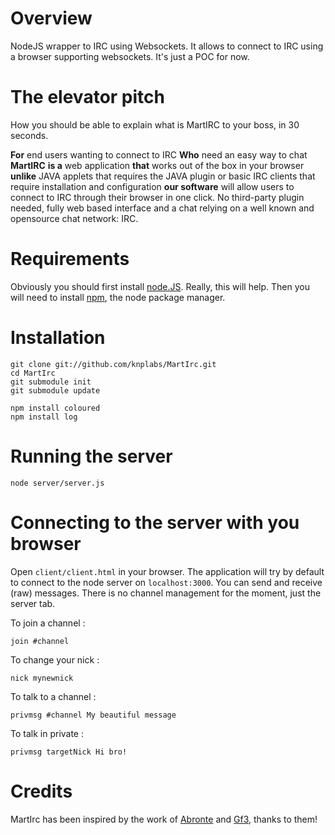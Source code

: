 # Overview

NodeJS wrapper to IRC using Websockets. It allows to connect to IRC using a browser supporting websockets. It's just a POC for now.

# The elevator pitch

How you should be able to explain what is MartIRC to your boss, in 30 seconds.

**For** end users wanting to connect to IRC
**Who** need an easy way to chat
**MartIRC**
**is a** web application
**that** works out of the box in your browser
**unlike** JAVA applets that requires the JAVA plugin or basic IRC clients that require installation and configuration
**our software** will allow users to connect to IRC through their browser in one click. No third-party plugin needed, fully web based interface and a chat relying on a well known and opensource chat network: IRC.


# Requirements

Obviously you should first install [node.JS](https://github.com/ry/node). Really, this will help. Then you will need to install [npm](http://npmjs.org/), the node package manager.

# Installation

    git clone git://github.com/knplabs/MartIrc.git
    cd MartIrc
    git submodule init
    git submodule update

    npm install coloured
    npm install log

# Running the server

    node server/server.js

# Connecting to the server with you browser

Open `client/client.html` in your browser. The application will try by default to connect to the node server on `localhost:3000`.
You can send and receive (raw) messages. There is no channel management for the moment, just the server tab.

To join a channel :

    join #channel

To change your nick :

    nick mynewnick

To talk to a channel :

    privmsg #channel My beautiful message

To talk in private :

    privmsg targetNick Hi bro!


# Credits

MartIrc has been inspired by the work of [Abronte](https://github.com/abronte/WebIRC) and [Gf3](https://github.com/gf3/IRC-js), thanks to them!
